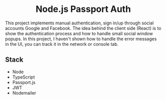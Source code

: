 <h1 align="center">Node.js Passport Auth</h1>

This project implements manual authentication, sign in/up through social accounts Google and Facebook.
The idea behind the client side (React) is to show the authentication process and how to handle small social window popups. In this project, I haven't shown how to handle the error messages in the UI, you can track it in the network or console tab.

## Stack

- Node
- TypeScript
- Passport.js
- JWT
- Nodemailer
